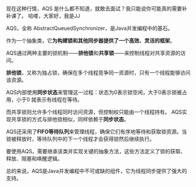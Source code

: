现在这种行情，AQS 是什么都不知道，就敢去面试？我只能说你可能真的需要补补课了。  哈喽，大家好，我是JJ



AQS，全称 AbstractQueuedSynchronizer，是Java并发编程中的基石。



作为一个抽象类，它**为构建锁和其他同步器提供了一个高效、灵活的框架**。



AQS通过两种主要的锁机制——**排他锁**和**共享锁**——来控制线程对共享资源的访问。



**排他锁**，又称为独占锁，确保在多个线程竞争同一资源时，只有一个线程能够访问该资源。



AQS内部使用**同步状态**来管理这一过程：状态为0表示锁空闲，大于0表示锁被占用，小于0 就表示有线程在等待。



而共享锁则允许多个线程同时访问资源，但控制权只能由一个线程持有。 AQS实现共享锁的方式与排他锁相似，同样依赖于**同步状态**。



AQS还采用了**FIFO等待队列**来管理线程，确保它们有序地等待和获取锁资源。当锁被释放时，等待队列中的下一个线程才会获得锁然后继续执行。



要使用AQS，需要继承该类并实现关键的抽象方法，这些方法定义了锁的获取、释放、阻塞和唤醒逻辑。



总的来说，AQS是Java并发编程中不可或缺的组件，它为线程同步提供了强大的支持。

